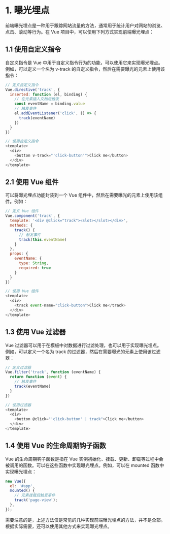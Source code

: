 # 1. 曝光埋点

前端曝光埋点是一种用于跟踪网站流量的方法，通常用于统计用户对网站的浏览、点击、滚动等行为。在 Vue 项目中，可以使用下列方式实现前端曝光埋点：

## 1.1 使用自定义指令

自定义指令是 Vue 中用于自定义指令行为的功能，可以使用它来实现曝光埋点。例如，可以定义一个名为 v-track 的自定义指令，然后在需要曝光的元素上使用该指令：

```js
// 定义自定义指令
Vue.directive('track', {
  inserted: function (el, binding) {
    // 在元素插入文档后触发
    const eventName = binding.value
    // 触发事件
    el.addEventListener('click', () => {
      track(eventName)
    })
  }
})

// 使用自定义指令
<template>
  <div>
    <button v-track="'click-button'">Click me</button>
  </div>
</template>

```

## 2.1 使用 Vue 组件

可以将曝光埋点功能封装到一个 Vue 组件中，然后在需要曝光的元素上使用该组件。例如：

```js
// 定义 Vue 组件
Vue.component('track', {
  template: '<div @click="track"><slot></slot></div>',
  methods: {
    track() {
      // 触发事件
      track(this.eventName)
    }
  },
  props: {
    eventName: {
      type: String,
      required: true
    }
  }
})

// 使用 Vue 组件
<template>
  <div>
    <track event-name="click-button">Click me</track>
  </div>
</template>

```

## 1.3 使用 Vue 过滤器

Vue 过滤器可以用于在模板中对数据进行过滤处理，也可以用于实现曝光埋点。例如，可以定义一个名为 track 的过滤器，然后在需要曝光的元素上使用该过滤器：

```js
// 定义过滤器
Vue.filter('track', function (eventName) {
  return function (event) {
    // 触发事件
    track(eventName)
  }
})

// 使用过滤器
<template>
  <div>
    <button @click="'click-button' | track">Click me</button>
  </div>
</template>

```

## 1.4 使用 Vue 的生命周期钩子函数

Vue 的生命周期钩子函数是指在 Vue 实例初始化、挂载、更新、卸载等过程中会被调用的函数。可以在这些函数中实现曝光埋点。例如，可以在 mounted 函数中实现曝光埋点：

```js
new Vue({
  el: '#app',
  mounted() {
    // 元素挂载后触发事件
    track('page-view');
  },
});
```

需要注意的是，上述方法仅是常见的几种实现前端曝光埋点的方法，并不是全部。根据实际需要，还可以使用其他方式来实现曝光埋点。

